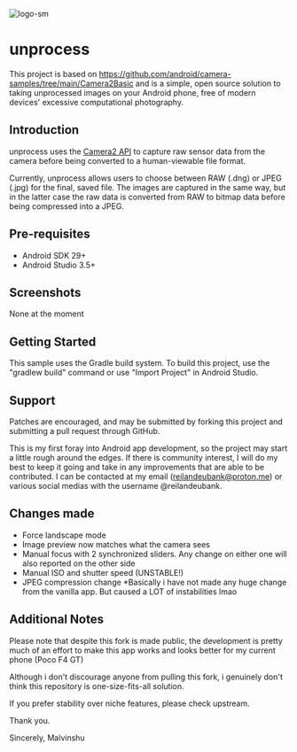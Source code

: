 ![logo-sm](https://github.com/user-attachments/assets/264da8ed-7ac7-48b5-b2da-ddd62eafd668)


unprocess
===========================

This project is based on https://github.com/android/camera-samples/tree/main/Camera2Basic and is a
simple, open source solution to taking unprocessed images on your Android phone, free of
modern devices' excessive computational photography.

Introduction
------------

unprocess uses the [Camera2 API][1] to capture raw sensor data from the camera before being
converted to a human-viewable file format.

Currently, unprocess allows users to choose between RAW (.dng) or JPEG (.jpg) for the final,
saved file. The images are captured in the same way, but in the latter case the raw data is
converted from RAW to bitmap data before being compressed into a JPEG.

[1]: https://developer.android.com/reference/android/hardware/camera2/package-summary.html

Pre-requisites
--------------

- Android SDK 29+
- Android Studio 3.5+

Screenshots
-------------

None at the moment

Getting Started
---------------

This sample uses the Gradle build system. To build this project, use the
"gradlew build" command or use "Import Project" in Android Studio.

Support
-------

Patches are encouraged, and may be submitted by forking this project and
submitting a pull request through GitHub.

This is my first foray into Android app development, so the project may start a little rough
around the edges. If there is community interest, I will do my best to keep it going and
take in any improvements that are able to be contributed. I can be contacted at my email
(reilandeubank@proton.me) or various social medias with the username @reilandeubank.

Changes made
------------

- Force landscape mode
- Image preview now matches what the camera sees
- Manual focus with 2 synchronized sliders. Any change on either one will also reported on the other side
- Manual ISO and shutter speed (UNSTABLE!)
- JPEG compression change
*Basically i have not made any huge change from the vanilla app. But caused a LOT of instabilities lmao

Additional Notes
----------------
Please note that despite this fork is made public, the development is pretty much of an effort to make this app works and looks better for my current phone (Poco F4 GT)

Although i don't discourage anyone from pulling this fork, i genuinely don't think this repository is one-size-fits-all solution.

If you prefer stability over niche features, please check upstream.

Thank you.

Sincerely, Malvinshu